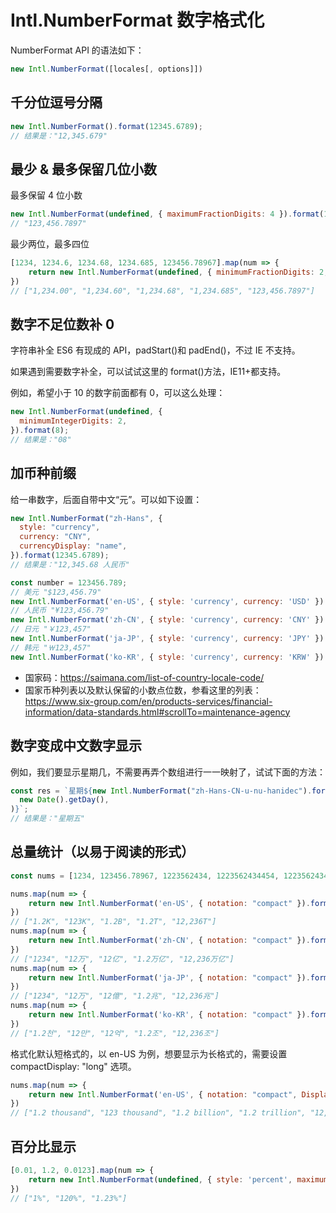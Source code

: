 # Intl.NumberFormat 数字格式化

NumberFormat API 的语法如下：

```js
new Intl.NumberFormat([locales[, options]])
```

## 千分位逗号分隔

```js
new Intl.NumberFormat().format(12345.6789);
// 结果是："12,345.679"
```

## 最少 & 最多保留几位小数

最多保留 4 位小数

```js
new Intl.NumberFormat(undefined, { maximumFractionDigits: 4 }).format(123456.78967)
// "123,456.7897"
```

最少两位，最多四位

```js
[1234, 1234.6, 1234.68, 1234.685, 123456.78967].map(num => {
    return new Intl.NumberFormat(undefined, { minimumFractionDigits: 2, maximumFractionDigits: 4 }).format(num)
})
// ["1,234.00", "1,234.60", "1,234.68", "1,234.685", "123,456.7897"]
```

## 数字不足位数补 0

字符串补全 ES6 有现成的 API，padStart()和 padEnd()，不过 IE 不支持。

如果遇到需要数字补全，可以试试这里的 format()方法，IE11+都支持。

例如，希望小于 10 的数字前面都有 0，可以这么处理：

```js
new Intl.NumberFormat(undefined, {
  minimumIntegerDigits: 2,
}).format(8);
// 结果是："08"
```

## 加币种前缀

给一串数字，后面自带中文“元”。可以如下设置：

```js
new Intl.NumberFormat("zh-Hans", {
  style: "currency",
  currency: "CNY",
  currencyDisplay: "name",
}).format(12345.6789);
// 结果是："12,345.68 人民币"
```

```js
const number = 123456.789;
// 美元 "$123,456.79"
new Intl.NumberFormat('en-US', { style: 'currency', currency: 'USD' }).format(number)
// 人民币 "¥123,456.79"
new Intl.NumberFormat('zh-CN', { style: 'currency', currency: 'CNY' }).format(number)
// 日元 "￥123,457"
new Intl.NumberFormat('ja-JP', { style: 'currency', currency: 'JPY' }).format(number)
// 韩元 "￦123,457"
new Intl.NumberFormat('ko-KR', { style: 'currency', currency: 'KRW' }).format(number)
```

- 国家码：https://saimana.com/list-of-country-locale-code/
- 国家币种列表以及默认保留的小数点位数，参看这里的列表：https://www.six-group.com/en/products-services/financial-information/data-standards.html#scrollTo=maintenance-agency

## 数字变成中文数字显示

例如，我们要显示星期几，不需要再弄个数组进行一一映射了，试试下面的方法：

```js
const res = `星期${new Intl.NumberFormat("zh-Hans-CN-u-nu-hanidec").format(
  new Date().getDay(),
)}`;
// 结果是："星期五"
```

## 总量统计（以易于阅读的形式）

```js
const nums = [1234, 123456.78967, 1223562434, 1223562434454, 12235624344544165]

nums.map(num => {
    return new Intl.NumberFormat('en-US', { notation: "compact" }).format(num)
})
// ["1.2K", "123K", "1.2B", "1.2T", "12,236T"]
nums.map(num => {
    return new Intl.NumberFormat('zh-CN', { notation: "compact" }).format(num)
})
// ["1234", "12万", "12亿", "1.2万亿", "12,236万亿"]
nums.map(num => {
    return new Intl.NumberFormat('ja-JP', { notation: "compact" }).format(num)
})
// ["1234", "12万", "12億", "1.2兆", "12,236兆"]
nums.map(num => {
    return new Intl.NumberFormat('ko-KR', { notation: "compact" }).format(num)
})
// ["1.2천", "12만", "12억", "1.2조", "12,236조"]
```

格式化默认短格式的，以 en-US 为例，想要显示为长格式的，需要设置 compactDisplay: "long" 选项。

```js
nums.map(num => {
    return new Intl.NumberFormat('en-US', { notation: "compact", Display: "long" }).format(num)
})
// ["1.2 thousand", "123 thousand", "1.2 billion", "1.2 trillion", "12,236 trillion"]
```

## 百分比显示

```js
[0.01, 1.2, 0.0123].map(num => {
    return new Intl.NumberFormat(undefined, { style: 'percent', maximumFractionDigits: 2 }).format(num)
})
// ["1%", "120%", "1.23%"]
```
